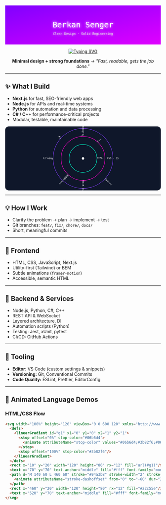 <!--  ╔══════════════════════════════════════════════════════════╗ -->
<!--  ║               Berkan Senger – Global Profile            ║ -->
<!--  ╚══════════════════════════════════════════════════════════╝ -->

<p align="center">
  <!-- Animated Nebula Banner SVG -->
  <svg width="100%" height="200" viewBox="0 0 800 200" xmlns="http://www.w3.org/2000/svg" role="img" aria-label="Berkan Senger">
    <defs>
      <linearGradient id="nebula" x1="0" y1="0" x2="1" y2="1">
        <stop offset="0%" stop-color="#7f00ff">
          <animate attributeName="stop-color" values="#7f00ff;#e100ff;#7f00ff" dur="8s" repeatCount="indefinite" />
        </stop>
        <stop offset="100%" stop-color="#e100ff">
          <animate attributeName="stop-color" values="#e100ff;#7f00ff;#e100ff" dur="8s" repeatCount="indefinite" />
        </stop>
      </linearGradient>
      <filter id="glow">
        <feGaussianBlur stdDeviation="6" result="coloredBlur"/>
        <feMerge>
          <feMergeNode in="coloredBlur"/>
          <feMergeNode in="SourceGraphic"/>
        </feMerge>
      </filter>
    </defs>
    <rect width="800" height="200" fill="url(#nebula)" />
    <g filter="url(#glow)">
      <text x="50%" y="50%" font-size="40" fill="white" text-anchor="middle" dy=".3em" font-family="'Fira Code', monospace">Berkan Senger</text>
      <text x="50%" y="75%" font-size="16" fill="#e6e6e6" text-anchor="middle" font-family="'Fira Code', monospace">Clean Design · Solid Engineering</text>
    </g>
  </svg>
</p>

<div align="center">

[![Typing SVG](https://readme-typing-svg.demolab.com?font=Fira+Code&pause=1100&center=true&vCenter=true&width=700&lines=Hi!+I'm+Mustafa+Berkan.;Building+fast%2C+clear%2C+reliable+software.;Clean+code+meets+visual+harmony+%F0%9F%8C%9F)](https://git.io/typing-svg)

**Minimal design + strong foundations** → _"Fast, readable, gets the job done."_

</div>

---

## ✨ What I Build
- **Next.js** for fast, SEO-friendly web apps
- **Node.js** for APIs and real-time systems
- **Python** for automation and data processing
- **C# / C++** for performance-critical projects
- Modular, testable, maintainable code

<p align="center">
  <!-- Animated Tech Orbits -->
  <svg width="780" height="320" viewBox="0 0 780 320" xmlns="http://www.w3.org/2000/svg" role="img" aria-label="Tech Stack Orbits">
    <defs>
      <style>
        .lbl{ fill:#fff; font: 12px 'Fira Code', monospace; }
        .ring{ fill:none; stroke-width:2; }
      </style>
    </defs>
    <rect x="0" y="0" width="780" height="320" rx="18" fill="#0f172a"/>
    <circle cx="390" cy="160" r="6" fill="#ffffff"/>
    <g>
      <circle class="ring" cx="390" cy="160" r="70" stroke="#00ffcc"/>
      <circle class="ring" cx="390" cy="160" r="110" stroke="#ff00cc"/>
      <circle class="ring" cx="390" cy="160" r="150" stroke="#7c3aed"/>
      <g>
        <g transform="translate(390,160)">
          <g>
            <g transform="rotate(0)">
              <text class="lbl" x="70" y="0">HTML · CSS · JS</text>
            </g>
            <g transform="rotate(90)">
              <text class="lbl" x="110" y="0">Next.js</text>
            </g>
            <g transform="rotate(180)">
              <text class="lbl" x="150" y="0">Node.js</text>
            </g>
            <g transform="rotate(270)">
              <text class="lbl" x="110" y="0">Tailwind</text>
            </g>
            <animateTransform attributeName="transform" type="rotate" from="0 0 0" to="360 0 0" dur="14s" repeatCount="indefinite"/>
          </g>
        </g>
      </g>
      <g>
        <g transform="translate(390,160)">
          <g>
            <g transform="rotate(45)">
              <text class="lbl" x="150" y="0">Python</text>
            </g>
            <g transform="rotate(135)">
              <text class="lbl" x="110" y="0">WebSocket</text>
            </g>
            <g transform="rotate(225)">
              <text class="lbl" x="150" y="0">C#</text>
            </g>
            <g transform="rotate(315)">
              <text class="lbl" x="110" y="0">C++</text>
            </g>
            <animateTransform attributeName="transform" type="rotate" from="360 0 0" to="0 0 0" dur="18s" repeatCount="indefinite"/>
          </g>
        </g>
      </g>
    </g>
  </svg>
</p>

---

## 💡 How I Work
- Clarify the problem → plan → implement → test
- Git branches: `feat/`, `fix/`, `chore/`, `docs/`
- Short, meaningful commits

---

## 🎨 Frontend
- HTML, CSS, JavaScript, Next.js
- Utility-first (Tailwind) or BEM
- Subtle animations (`framer-motion`)
- Accessible, semantic HTML

---

## 🔧 Backend & Services
- Node.js, Python, C#, C++
- REST API & WebSocket
- Layered architecture, DI
- Automation scripts (Python)
- Testing: Jest, xUnit, pytest
- CI/CD: GitHub Actions

---

## 🧰 Tooling
- **Editor:** VS Code (custom settings & snippets)
- **Versioning:** Git, Conventional Commits
- **Code Quality:** ESLint, Prettier, EditorConfig

---

## 🧪 Animated Language Demos

### HTML/CSS Flow
```html
<svg width="100%" height="120" viewBox="0 0 600 120" xmlns="http://www.w3.org/2000/svg">
  <defs>
    <linearGradient id="g1" x1="0" y1="0" x2="1" y2="1">
      <stop offset="0%" stop-color="#06b6d4">
        <animate attributeName="stop-color" values="#06b6d4;#3b82f6;#06b6d4" dur="6s" repeatCount="indefinite" />
      </stop>
      <stop offset="100%" stop-color="#3b82f6"/>
    </linearGradient>
  </defs>
  <rect x="10" y="20" width="120" height="80" rx="12" fill="url(#g1)"/>
  <text x="70" y="70" text-anchor="middle" fill="#fff" font-family="monospace">HTML</text>
  <path d="M 140 60 L 460 60" stroke="#94a3b8" stroke-width="2" stroke-dasharray="6 6">
    <animate attributeName="stroke-dashoffset" from="0" to="-60" dur="2s" repeatCount="indefinite"/>
  </path>
  <rect x="460" y="20" width="120" height="80" rx="12" fill="#22c55e"/>
  <text x="520" y="70" text-anchor="middle" fill="#fff" font-family="monospace">CSS</text>
</svg>